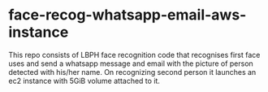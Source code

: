 # face-recog-whatsapp-email-aws-instance
This repo consists of LBPH face recognition code that recognises first face uses and send a whatsapp message and email with the picture of person detected with his/her name. On recognizing second person it launches an ec2 instance with 5GiB volume attached to it.
